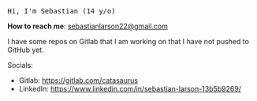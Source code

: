 <p>
<samp>
Hi, I'm Sebastian (14 y/o)

**How to reach me**: sebastianlarson22@gmail.com

I have some repos on Gitlab that I am working on that I have not pushed to GitHub yet.

Socials:
- Gitlab: https://gitlab.com/catasaurus
- LinkedIn: https://www.linkedin.com/in/sebastian-larson-13b5b9269/
</samp>
</p>
